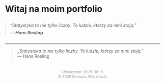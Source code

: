 # Witaj na moim portfolio

<blockquote style="font-style: italic; color: #666; margin: 2em 0;">
  “Statystyka to nie tylko liczby. To ludzie, którzy za nimi stoją.”<br>
  <span style="display:block; margin-top: 0.5em; font-weight: bold;">— Hans Rosling</span>
</blockquote>


---

> *„Statystyka to nie tylko liczby. To ludzie, którzy za nimi stoją.”*  
> — Hans Rosling




<div style="text-align: center; font-size: 0.85em; color: #999; margin-top: 3em;">
  <em>Utworzono: 2025-06-11</em><br>
  © 2025 Mateusz Wilczewski
</div>